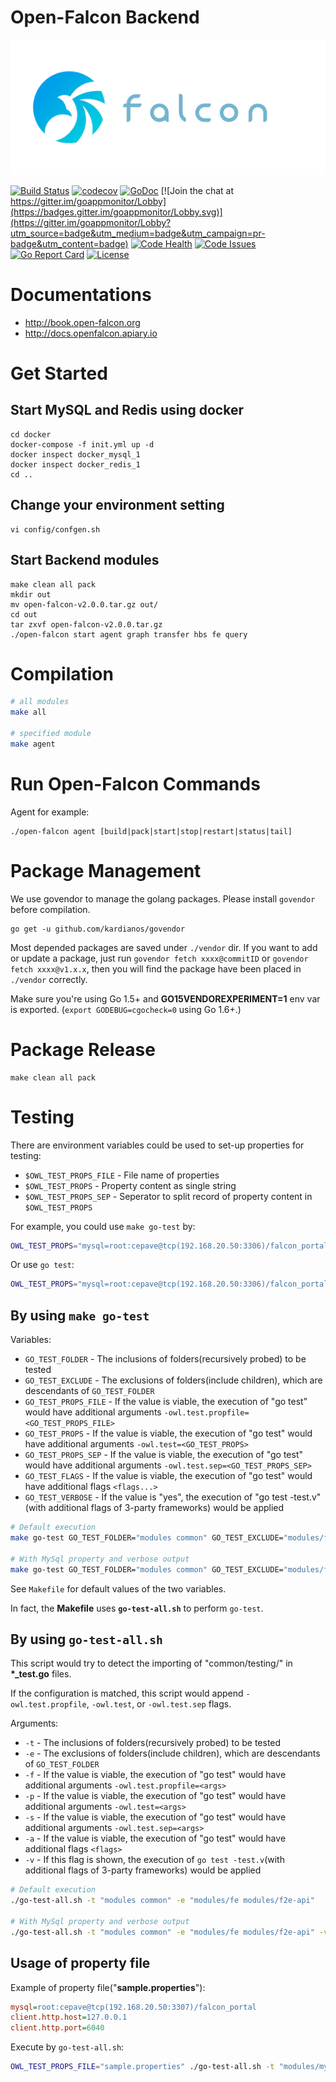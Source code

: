 # Open-Falcon Backend

![Open-Falcon](./logo.png)

[![Build Status](https://travis-ci.org/Cepave/open-falcon-backend.svg?branch=develop)](https://travis-ci.org/Cepave/open-falcon-backend)
[![codecov](https://codecov.io/gh/Cepave/open-falcon-backend/branch/develop/graph/badge.svg)](https://codecov.io/gh/Cepave/open-falcon-backend)
[![GoDoc](https://godoc.org/github.com/Cepave/open-falcon-backend?status.svg)](https://godoc.org/github.com/Cepave/open-falcon-backend)
[![Join the chat at https://gitter.im/goappmonitor/Lobby](https://badges.gitter.im/goappmonitor/Lobby.svg)](https://gitter.im/goappmonitor/Lobby?utm_source=badge&utm_medium=badge&utm_campaign=pr-badge&utm_content=badge)
[![Code Health](https://landscape.io/github/Cepave/open-falcon-backend/master/landscape.svg?style=flat)](https://landscape.io/github/Cepave/open-falcon-backend/master)
[![Code Issues](https://www.quantifiedcode.com/api/v1/project/df24b20e9c504ad0a2ac9fa3e99936f5/badge.svg)](https://www.quantifiedcode.com/app/project/df24b20e9c504ad0a2ac9fa3e99936f5)
[![Go Report Card](https://goreportcard.com/badge/github.com/Cepave/open-falcon-backend)](https://goreportcard.com/report/github.com/Cepave/open-falcon-backend)
[![License](https://img.shields.io/badge/LICENSE-Apache2.0-ff69b4.svg)](http://www.apache.org/licenses/LICENSE-2.0.html)

# Documentations

- http://book.open-falcon.org
- http://docs.openfalcon.apiary.io

# Get Started

## Start MySQL and Redis using docker

    cd docker
    docker-compose -f init.yml up -d
    docker inspect docker_mysql_1
    docker inspect docker_redis_1
    cd ..

## Change your environment setting

    vi config/confgen.sh

## Start Backend modules

    make clean all pack
    mkdir out
    mv open-falcon-v2.0.0.tar.gz out/
    cd out
    tar zxvf open-falcon-v2.0.0.tar.gz
    ./open-falcon start agent graph transfer hbs fe query

# Compilation

```bash
# all modules
make all

# specified module
make agent
```

# Run Open-Falcon Commands

Agent for example:

    ./open-falcon agent [build|pack|start|stop|restart|status|tail]

# Package Management

We use govendor to manage the golang packages. Please install `govendor` before compilation.

    go get -u github.com/kardianos/govendor

Most depended packages are saved under `./vendor` dir. If you want to add or update a package, just run `govendor fetch xxxx@commitID` or `govendor fetch xxxx@v1.x.x`, then you will find the package have been placed in `./vendor` correctly.

Make sure you're using Go 1.5+ and **GO15VENDOREXPERIMENT=1** env var is exported. (`export GODEBUG=cgocheck=0` using Go 1.6+.)

# Package Release

	make clean all pack

# Testing

There are environment variables could be used to set-up properties for testing:

* `$OWL_TEST_PROPS_FILE` - File name of properties
* `$OWL_TEST_PROPS` - Property content as single string
* `$OWL_TEST_PROPS_SEP` - Seperator to split record of property content in `$OWL_TEST_PROPS`

For example, you could use `make go-test` by:

```sh
OWL_TEST_PROPS="mysql=root:cepave@tcp(192.168.20.50:3306)/falcon_portal_test?parseTime=True&loc=Local" make go-test GO_TEST_VERBOSE=yes GO_TEST_FOLDER="modules/mysqlapi/rdb/owl"
```

Or use `go test`:
```sh
OWL_TEST_PROPS="mysql=root:cepave@tcp(192.168.20.50:3306)/falcon_portal_test?parseTime=True&loc=Local" go test ./modules/mysqlapi/rdb/owl -test.v
```

## By using `make go-test`

Variables:
* `GO_TEST_FOLDER` - The inclusions of folders(recursively probed) to be tested
* `GO_TEST_EXCLUDE` - The exclusions of folders(include children), which are descendants of `GO_TEST_FOLDER`
* `GO_TEST_PROPS_FILE` - If the value is viable, the execution of "go test" would have additional arguments `-owl.test.propfile=<GO_TEST_PROPS_FILE>`
* `GO_TEST_PROPS` - If the value is viable, the execution of "go test" would have additional arguments `-owl.test=<GO_TEST_PROPS>`
* `GO_TEST_PROPS_SEP` - If the value is viable, the execution of "go test" would have additional arguments `-owl.test.sep=<GO_TEST_PROPS_SEP>`
* `GO_TEST_FLAGS` - If the value is viable, the execution of "go test" would have additional flags `<flags...>`
* `GO_TEST_VERBOSE` - If the value is "yes", the execution of "go test -test.v"(with additional flags of 3-party frameworks) would be applied

```sh
# Default execution
make go-test GO_TEST_FOLDER="modules common" GO_TEST_EXCLUDE="modules/fe modules/f2e-api"

# With MySql property and verbose output
make go-test GO_TEST_FOLDER="modules common" GO_TEST_EXCLUDE="modules/fe modules/f2e-api" GO_TEST_VERBOSE=yes GO_TEST_PROPS="mysql=root:cepave@tcp(192.168.20.50:3306)/falcon_portal_test?parseTime=True&loc=Local"
```

See `Makefile` for default values of the two variables.

In fact, the __Makefile__ uses __`go-test-all.sh`__ to perform `go-test`.

## By using `go-test-all.sh`

This script would try to detect the importing of "common/testing/<lib>" in __*\_test.go__ files.

If the configuration is matched, this script would append `-owl.test.propfile`, `-owl.test`, or `-owl.test.sep` flags.

Arguments:
* `-t` - The inclusions of folders(recursively probed) to be tested
* `-e` - The exclusions of folders(include children), which are descendants of `GO_TEST_FOLDER`
* `-f` - If the value is viable, the execution of "go test" would have additional arguments `-owl.test.propfile=<args>`
* `-p` - If the value is viable, the execution of "go test" would have additional arguments `-owl.test=<args>`
* `-s` - If the value is viable, the execution of "go test" would have additional arguments `-owl.test.sep=<args>`
* `-a` - If the value is viable, the execution of "go test" would have additional flags `<flags>`
* `-v` - If this flag is shown, the execution of `go test -test.v`(with additional flags of 3-party frameworks) would be applied

```sh
# Default execution
./go-test-all.sh -t "modules common" -e "modules/fe modules/f2e-api"

# With MySql property and verbose output
./go-test-all.sh -t "modules common" -e "modules/fe modules/f2e-api" -v -p "mysql=root:cepave@tcp(192.168.20.50:3306)/falcon_portal_test?parseTime=True&loc=Local"
```

## Usage of property file

Example of property file("__sample.properties__"):
```ini
mysql=root:cepave@tcp(192.168.20.50:3307)/falcon_portal
client.http.host=127.0.0.1
client.http.port=6040
```

Execute by `go-test-all.sh`:
```sh
OWL_TEST_PROPS_FILE="sample.properties" ./go-test-all.sh -t "modules/mysqlapi/restful"
```
